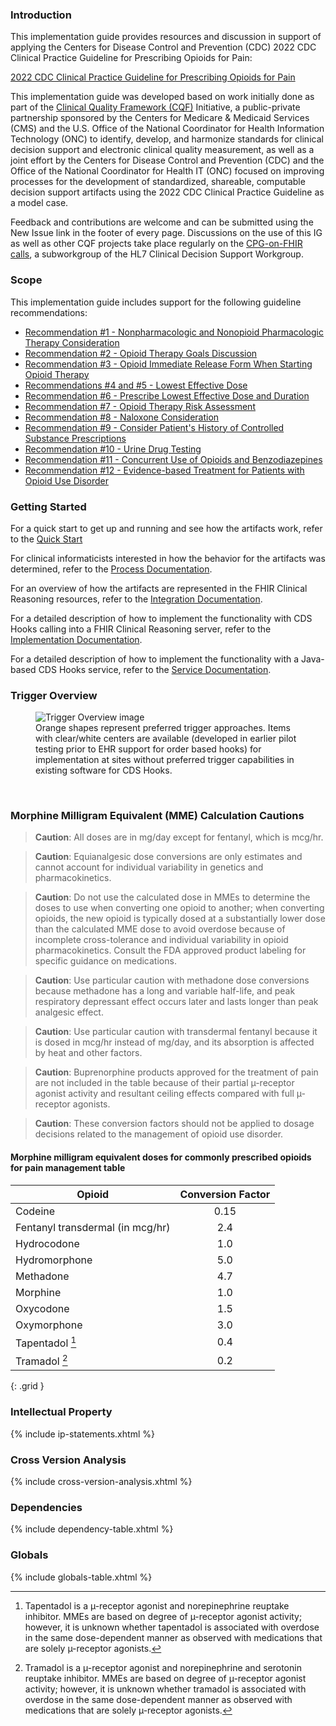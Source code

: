 ### Introduction

This implementation guide provides resources and discussion in support of applying the Centers
for Disease Control and Prevention (CDC) 2022 CDC Clinical Practice Guideline for Prescribing Opioids for Pain:

[2022 CDC Clinical Practice Guideline for Prescribing Opioids for Pain](https://www.cdc.gov/mmwr/volumes/71/rr/rr7103a1.htm)

This implementation guide was developed based on work initially done as part of the
<a href="https://confluence.hl7.org/display/CQIWC/Clinical+Quality+Framework">Clinical Quality Framework (CQF)</a>
Initiative, a public-private partnership sponsored by the Centers for Medicare &amp; Medicaid Services (CMS) and
the U.S. Office of the National Coordinator for Health Information Technology (ONC) to identify, develop, and harmonize
standards for clinical decision support and electronic clinical quality measurement, as well as a joint effort by
the Centers for Disease Control and Prevention (CDC) and the Office of the National Coordinator for Health IT (ONC)
focused on improving processes for the development of standardized, shareable, computable decision support artifacts
using the 2022 CDC Clinical Practice Guideline as a model case.

Feedback and contributions are welcome and can be submitted using the New Issue link in the footer of every page. Discussions on the
use of this IG as well as other CQF projects take place regularly on the <a href="https://confluence.hl7.org/display/CDS/CPGonFHIR">CPG-on-FHIR calls</a>, a subworkgroup of the HL7 Clinical Decision Support Workgroup.

### Scope

This implementation guide includes support for the following guideline recommendations:
* [Recommendation #1 - Nonpharmacologic and Nonopioid Pharmacologic Therapy Consideration](recommendation-01.html)
* [Recommendation #2 - Opioid Therapy Goals Discussion](recommendation-02.html)
* [Recommendation #3 - Opioid Immediate Release Form When Starting Opioid Therapy](recommendation-03-order-sign.html)
* [Recommendations #4 and #5 - Lowest Effective Dose](recommendation-04-05.html)
* [Recommendation #6 - Prescribe Lowest Effective Dose and Duration](recommendation-06.html)
* [Recommendation #7 - Opioid Therapy Risk Assessment](recommendation-07.html)
* [Recommendation #8 - Naloxone Consideration](recommendation-08.html)
* [Recommendation #9 - Consider Patient's History of Controlled Substance Prescriptions](recommendation-09.html)
* [Recommendation #10 - Urine Drug Testing](recommendation-10-order-sign.html)
* [Recommendation #11 - Concurrent Use of Opioids and Benzodiazepines](recommendation-11-order-select.html)
* [Recommendation #12 - Evidence-based Treatment for Patients with Opioid Use Disorder](recommendation-12.html)  

### Getting Started

For a quick start to get up and running and see how the artifacts work, refer to the [Quick Start](quick-start.html)

For clinical informaticists interested in how the behavior for the artifacts was determined,
refer to the [Process Documentation](process-documentation.html).

For an overview of how the artifacts are represented in the FHIR Clinical Reasoning resources,
refer to the [Integration Documentation](integration-documentation.html).

For a detailed description of how to implement the functionality with CDS Hooks calling into a
FHIR Clinical Reasoning server, refer to the [Implementation Documentation](implementation-documentation.html).

For a detailed description of how to implement the functionality with a Java-based CDS Hooks
service, refer to the [Service Documentation](service-documentation.html).

### Trigger Overview
<div>
<figure>
    <img src="assets/images/trigger-overview.png" alt="Trigger Overview image">
    <figurecaption><br/>Orange shapes represent preferred trigger approaches. Items with clear/white centers are available (developed in earlier pilot testing prior to EHR support for order based hooks) for implementation at sites without preferred trigger capabilities in existing software for CDS Hooks.</figurecaption>
</figure>
</div>
<br />
 
### Morphine Milligram Equivalent (MME) Calculation Cautions

> **Caution**: All doses are in mg/day except for fentanyl, which is mcg/hr. 

> **Caution**: Equianalgesic dose conversions are only estimates and cannot account for individual variability in genetics and pharmacokinetics. 

> **Caution**: Do not use the calculated dose in MMEs to determine the doses to use when converting one opioid to another; when converting opioids, the new opioid is typically dosed at a substantially lower dose than the calculated MME dose to avoid overdose because of incomplete cross-tolerance and individual variability in opioid pharmacokinetics. Consult the FDA approved product labeling for specific guidance on medications.

> **Caution**: Use particular caution with methadone dose conversions because methadone has a long and variable half-life, and peak respiratory depressant effect occurs later and lasts longer than peak analgesic effect. 

> **Caution**: Use particular caution with transdermal fentanyl because it is dosed in mcg/hr instead of mg/day, and its absorption is affected by heat and other factors. 

> **Caution**: Buprenorphine products approved for the treatment of pain are not included in the table because of their partial µ-receptor agonist activity and resultant ceiling effects compared with full µ-receptor agonists. 

> **Caution**: These conversion factors should not be applied to dosage decisions related to the management of opioid use disorder.

#### Morphine milligram equivalent doses for commonly prescribed opioids for pain management table

| Opioid                           | Conversion Factor |
|----------------------------------|:-----------------:|
| Codeine                          | 0.15 |
| Fentanyl transdermal (in mcg/hr) | 2.4 |
| Hydrocodone                      | 1.0 |
| Hydromorphone                    | 5.0 |
| Methadone                        | 4.7 |
| Morphine                         | 1.0 |
| Oxycodone                        | 1.5 |
| Oxymorphone                      | 3.0 |
| Tapentadol [^1]                  | 0.4 |
| Tramadol [^2]                    | 0.2 |
{: .grid }

[^1]: Tapentadol is a µ-receptor agonist and norepinephrine reuptake inhibitor. MMEs are based on degree of µ-receptor agonist activity; however, it is unknown whether tapentadol is associated with overdose in the same dose-dependent manner as observed with medications that are solely µ-receptor agonists.

[^2]: Tramadol is a µ-receptor agonist and norepinephrine and serotonin reuptake inhibitor. MMEs are based on degree of µ-receptor agonist activity; however, it is unknown whether tramadol is associated with overdose in the same dose-dependent manner as observed with medications that are solely µ-receptor agonists.

### Intellectual Property

{% include ip-statements.xhtml %}

### Cross Version Analysis

{% include cross-version-analysis.xhtml %}

### Dependencies

{% include dependency-table.xhtml %}

### Globals

{% include globals-table.xhtml %}